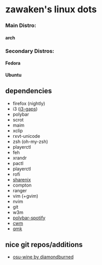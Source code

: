 # zawaken's linux dots

### Main Distro:
#### arch

### Secondary Distros:
#### Fedora
#### Ubuntu

## dependencies

* firefox (nightly)
* i3 ([i3-gaps](https://github.com/Airblader/i3))
* polybar
* scrot
* maim
* xclip
* rxvt-unicode
* zsh (oh-my-zsh)
* playerctl
* feh
* xrandr
* pactl
* playerctl
* rofi
* [sharenix](https://github.com/Francesco149/sharenix)
* compton
* ranger
* vim (+gvim)
* nvim
* git
* w3m
* [polybar-spotify](https://github.com/Jvanrhijn/polybar-spotify)
* [cwm](https://github.com/weabot/cwm)
* [qmk](https://github.com/qmk/qmk_firmware)

## nice git repos/additions

* [osu-wine by diamondburned](https://gitlab.com/osu-wine/osu-wine)
